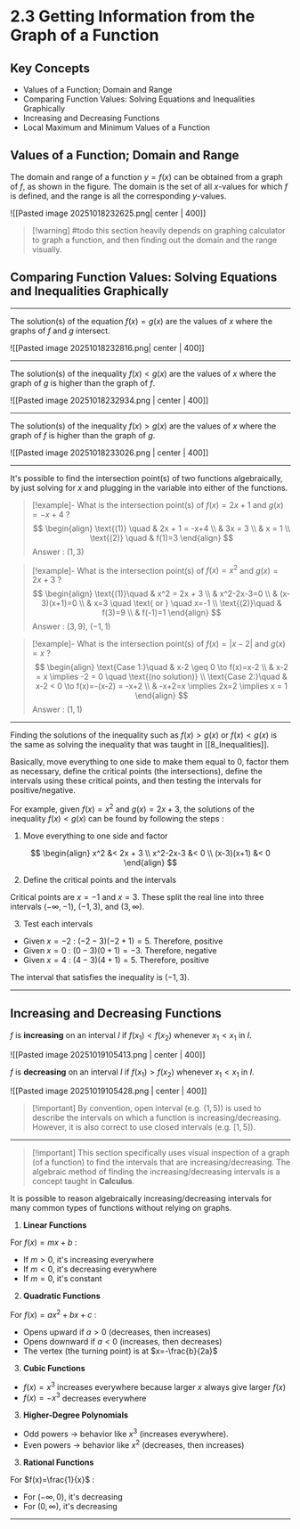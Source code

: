 # 2.3 Getting Information from the Graph of a Function

## Key Concepts

- Values of a Function; Domain and Range
- Comparing Function Values: Solving Equations and Inequalities Graphically
- Increasing and Decreasing Functions
- Local Maximum and Minimum Values of a Function


## Values of a Function; Domain and Range

The domain and range of a function $y=f(x)$ can be obtained from a graph of $f$, as shown in the figure. The domain is the set of all $x$-values for which $f$ is defined, and the range is all the corresponding $y$-values.

![[Pasted image 20251018232625.png| center | 400]]


> [!warning] #todo this section heavily depends on graphing calculator to graph a function, and then finding out the domain and the range visually.


## Comparing Function Values: Solving Equations and Inequalities Graphically

---
The solution(s) of the equation $f(x)=g(x)$ are the values of $x$ where the graphs of $f$ and $g$ intersect.

![[Pasted image 20251018232816.png| center | 400]]

---
The solution(s) of the inequality $f(x)<g(x)$ are the values of $x$ where the graph of $g$ is higher than the graph of $f$.

![[Pasted image 20251018232934.png | center | 400]]

---
The solution(s) of the inequality $f(x)>g(x)$ are the values of $x$ where the graph of $f$ is higher than the graph of $g$.

![[Pasted image 20251018233026.png | center | 400]]

---
It's possible to find the intersection point(s) of two functions algebraically, by just solving for $x$ and plugging in the variable into either of the functions.

> [!example]- What is the intersection point(s) of $f(x) = 2x+1$ and $g(x)=-x+4$ ?
> $$
> \begin{align}
>   \text{(1)} \quad & 2x + 1 = -x+4 \\
>   & 3x = 3 \\
>   & x = 1 \\
>   \text{(2)} \quad & f(1)=3
> \end{align}
> $$
> Answer : $(1,3)$

> [!example]- What is the intersection point(s) of $f(x)=x^2$ and $g(x)=2x+3$ ?
> $$
> \begin{align}
>   \text{(1)}\quad & x^2 = 2x + 3 \\
>   & x^2-2x-3=0 \\
>   & (x-3)(x+1)=0 \\
>   & x=3 \quad \text{ or } \quad x=-1 \\
>   \text{(2)}\quad & f(3)=9 \\
>   & f(-1)=1
> \end{align}
> $$
> Answer : $(3,9)$, $(-1,1)$

> [!example]- What is the intersection point(s) of $f(x)=|x-2|$ and $g(x)=x$ ?
> $$
> \begin{align}
>   \text{Case 1:}\quad & x-2 \geq 0 \to f(x)=x-2 \\
>   & x-2 = x \implies -2 = 0 \quad \text{(no solution)} \\
>   \text{Case 2:}\quad & x-2 < 0 \to f(x)=-(x-2) = -x+2 \\
>   & -x+2=x \implies 2x=2 \implies x = 1
> \end{align}
> $$
> Answer : $(1,1)$

---
Finding the solutions of the inequality such as $f(x)>g(x)$ or $f(x)<g(x)$ is the same as solving the inequality that was taught in [[8_Inequalities]].

Basically, move everything to one side to make them equal to $0$, factor them as necessary, define the critical points (the intersections), define the intervals using these critical points, and then testing the intervals for positive/negative.

For example, given $f(x)=x^2$ and $g(x)=2x+3$, the solutions of the inequality $f(x)<g(x)$ can be found by following the steps :

1. Move everything to one side and factor

$$
\begin{align}
  x^2 &< 2x + 3 \\
  x^2-2x-3 &< 0 \\
  (x-3)(x+1) &< 0
\end{align}
$$

2. Define the critical points and the intervals

Critical points are $x=-1$ and $x=3$. These split the real line into three intervals $(-\infty, -1)$, $(-1,3)$, and $(3, \infty)$.


3. Test each intervals

- Given $x=-2$ : $(-2-3)(-2+1)=5$. Therefore, positive
- Given $x=0$ : $(0-3)(0+1)=-3$. Therefore, negative
- Given $x=4$ : $(4-3)(4+1)=5$. Therefore, positive

The interval that satisfies the inequality is $(-1,3)$.

---

## Increasing and Decreasing Functions

$f$ is **increasing** on an interval $I$ if $f(x_{1})<f(x_{2})$ whenever $x_{1}<x_{1}$ in $I$.

![[Pasted image 20251019105413.png | center | 400]]

$f$ is **decreasing** on an interval $I$ if $f(x_{1})>f(x_{2})$ whenever $x_{1}<x_{1}$ in $I$.

![[Pasted image 20251019105428.png | center | 400]]


> [!important] By convention, open interval (e.g. $(1,5)$) is used to describe the intervals on which a function is increasing/decreasing. However, it is also correct to use closed intervals (e.g. $[1,5]$).

---
> [!important] This section specifically uses visual inspection of a graph (of a function) to find the intervals that are increasing/decreasing.
> The algebraic method of finding the increasing/decreasing intervals is a concept taught in **Calculus**.

It is possible to reason algebraically increasing/decreasing intervals for many common types of functions without relying on graphs.

1. **Linear Functions**

For $f(x)=mx+b$ :
- If $m>0$, it's increasing everywhere
- If $m<0$, it's decreasing everywhere
- If $m=0$, it's constant

2. **Quadratic Functions**

For $f(x)=ax^2+bx+c$ :
- Opens upward if $a>0$ (decreases, then increases)
- Opens downward if $a<0$ (increases, then decreases)
- The vertex (the turning point) is at $x=-\frac{b}{2a}$

3. **Cubic Functions**

- $f(x)=x^3$ increases everywhere because larger $x$ always give larger $f(x)$
- $f(x)=-x^3$ decreases everywhere

3. **Higher-Degree Polynomials**

- Odd powers -> behavior like $x^3$ (increases everywhere).
- Even powers -> behavior like $x^2$ (decreases, then increases)

3. **Rational Functions**

For $f(x)=\frac{1}{x}$ :
- For $(-\infty,0)$, it's decreasing
- For $(0,\infty)$, it's decreasing

---